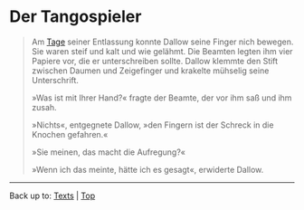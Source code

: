 # Der Tangospieler

> Am [Tage](../../nouns/t/ta/Tag.md) seiner Entlassung konnte Dallow seine Finger nich bewegen. Sie waren steif und kalt und wie gelähmt. Die Beamten legten ihm vier Papiere vor, die er unterschreiben sollte. Dallow klemmte den Stift zwischen Daumen und Zeigefinger und krakelte mühselig seine Unterschrift.
>
> »Was ist mit Ihrer Hand?« fragte der Beamte, der vor ihm saß und ihm zusah.
>
> »Nichts«, entgegnete Dallow, »den Fingern ist der Schreck in die Knochen gefahren.«
>
> »Sie meinen, das macht die Aufregung?«
>
> »Wenn ich das meinte, hätte ich es gesagt«, erwiderte Dallow.
>
> 

----

Back up to: [Texts](../index.md) | [Top](../../index.md)
